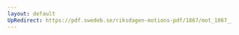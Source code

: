 ```yaml
---
layout: default
UpRedirect: https://pdf.swedeb.se/riksdagen-motions-pdf/1867/mot_1867__ak__00256/mot_1867__ak__00256_001.pdf
---
```

